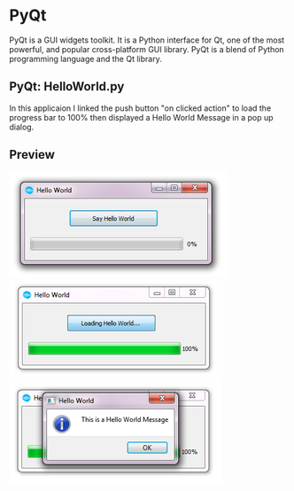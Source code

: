 # PyQt
PyQt is a GUI widgets toolkit. It is a Python interface for Qt, one of the most powerful, and popular cross-platform GUI library. PyQt is a blend of Python programming language and the Qt library.

## PyQt: HelloWorld.py
In this applicaion I linked the push button "on clicked action" to load the progress bar to 100% then displayed a Hello World Message in a pop up dialog.

## Preview
![Alt text](/img/preview1.png "First Preview")
![Alt text](/img/preview2.png "Second Preview")
![Alt text](/img/preview3.png "Final Preview")
